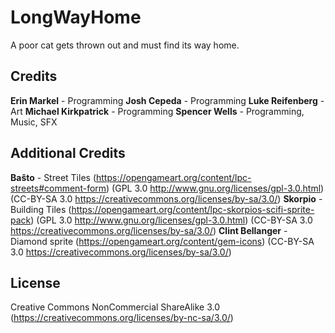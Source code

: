 # LongWayHome
A poor cat gets thrown out and must find its way home.

## Credits
**Erin Markel** - Programming
**Josh Cepeda** - Programming
**Luke Reifenberg** - Art
**Michael Kirkpatrick** - Programming
**Spencer Wells** - Programming, Music, SFX

## Additional Credits
**Baŝto** - Street Tiles (https://opengameart.org/content/lpc-streets#comment-form)
(GPL 3.0 http://www.gnu.org/licenses/gpl-3.0.html) (CC-BY-SA 3.0 https://creativecommons.org/licenses/by-sa/3.0/)
**Skorpio** - Building Tiles (https://opengameart.org/content/lpc-skorpios-scifi-sprite-pack)
(GPL 3.0 http://www.gnu.org/licenses/gpl-3.0.html) (CC-BY-SA 3.0 https://creativecommons.org/licenses/by-sa/3.0/)
**Clint Bellanger** - Diamond sprite (https://opengameart.org/content/gem-icons)
(CC-BY-SA 3.0 https://creativecommons.org/licenses/by-sa/3.0/)

## License
Creative Commons NonCommercial ShareAlike 3.0
(https://creativecommons.org/licenses/by-nc-sa/3.0/)
